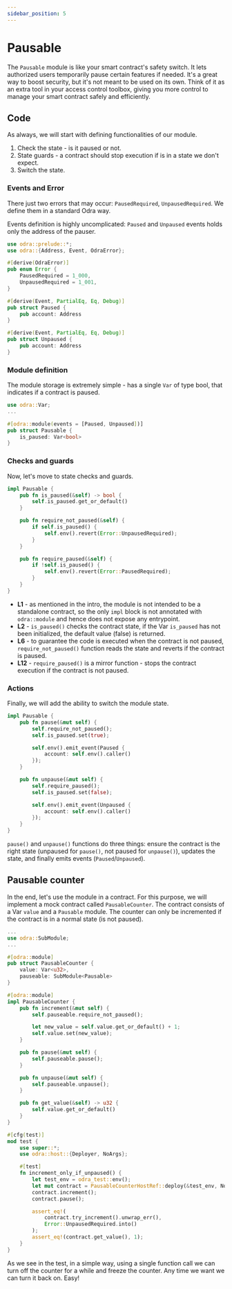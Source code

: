 ```yaml
---
sidebar_position: 5
---
```


# Pausable

The `Pausable` module is like your smart contract's safety switch. It lets authorized users temporarily pause certain features if needed. It's a great way to boost security, but it's not meant to be used on its own. Think of it as an extra tool in your access control toolbox, giving you more control to manage your smart contract safely and efficiently.

## Code

As always, we will start with defining functionalities of our module.

1. Check the state - is it paused or not.
2. State guards - a contract should stop execution if is in a state we don't expect.
3. Switch the state.
   
### Events and Error

There just two errors that may occur: `PausedRequired`, `UnpausedRequired`. We define them in a standard Odra way.

Events definition is highly uncomplicated: `Paused` and `Unpaused` events holds only the address of the pauser.

```rust title=pauseable.rs showLineNumbers
use odra::prelude::*;
use odra::{Address, Event, OdraError};

#[derive(OdraError)]
pub enum Error {
    PausedRequired = 1_000,
    UnpausedRequired = 1_001,
}

#[derive(Event, PartialEq, Eq, Debug)]
pub struct Paused {
    pub account: Address
}

#[derive(Event, PartialEq, Eq, Debug)]
pub struct Unpaused {
    pub account: Address
}
```

### Module definition

The module storage is extremely simple - has a single `Var` of type bool, that indicates if a contract is paused.

```rust title=pauseable.rs showLineNumbers
use odra::Var;
...

#[odra::module(events = [Paused, Unpaused])]
pub struct Pausable {
    is_paused: Var<bool>
}
```

### Checks and guards

Now, let's move to state checks and guards.

```rust title=pauseable.rs showLineNumbers
impl Pausable {
    pub fn is_paused(&self) -> bool {
        self.is_paused.get_or_default()
    }

    pub fn require_not_paused(&self) {
        if self.is_paused() {
            self.env().revert(Error::UnpausedRequired);
        }
    }

    pub fn require_paused(&self) {
        if !self.is_paused() {
            self.env().revert(Error::PausedRequired);
        }
    }
}
```
* **L1** - as mentioned in the intro, the module is not intended to be a standalone contract, so the only `impl` block is not annotated with `odra::module` and hence does not expose any entrypoint.
* **L2** - `is_paused()` checks the contract state, if the Var `is_paused` has not been initialized, the default value (false) is returned.
* **L6** - to guarantee the code is executed when the contract is not paused, `require_not_paused()` function reads the state and reverts if the contract is paused. 
* **L12** - `require_paused()` is a mirror function - stops the contract execution if the contract is not paused.

### Actions

Finally, we will add the ability to switch the module state.

```rust title=pauseable.rs showLineNumbers
impl Pausable {
    pub fn pause(&mut self) {
        self.require_not_paused();
        self.is_paused.set(true);

        self.env().emit_event(Paused {
            account: self.env().caller()
        });
    }

    pub fn unpause(&mut self) {
        self.require_paused();
        self.is_paused.set(false);

        self.env().emit_event(Unpaused {
            account: self.env().caller()
        });
    }
}
```

`pause()` and `unpause()` functions do three things: ensure the contract is the right state (unpaused for `pause()`, not paused for `unpause()`), updates the state, and finally emits events (`Paused`/`Unpaused`).


## Pausable counter

In the end, let's use the module in a contract. For this purpose, we will implement a mock contract called `PausableCounter`. The contract consists of a Var `value` and a `Pausable` module. The counter can only be incremented if the contract is in a normal state (is not paused).

```rust title=pauseable.rs showLineNumbers
...
use odra::SubModule;
...

#[odra::module]
pub struct PausableCounter {
    value: Var<u32>,
    pauseable: SubModule<Pausable>
}

#[odra::module]
impl PausableCounter {
    pub fn increment(&mut self) {
        self.pauseable.require_not_paused();

        let new_value = self.value.get_or_default() + 1;
        self.value.set(new_value);
    }

    pub fn pause(&mut self) {
        self.pauseable.pause();
    }

    pub fn unpause(&mut self) {
        self.pauseable.unpause();
    }

    pub fn get_value(&self) -> u32 {
        self.value.get_or_default()
    }
}

#[cfg(test)]
mod test {
    use super::*;
    use odra::host::{Deployer, NoArgs};

    #[test]
    fn increment_only_if_unpaused() {
        let test_env = odra_test::env();
        let mut contract = PausableCounterHostRef::deploy(&test_env, NoArgs);
        contract.increment();
        contract.pause();

        assert_eq!(
            contract.try_increment().unwrap_err(),
            Error::UnpausedRequired.into()
        );
        assert_eq!(contract.get_value(), 1);
    }
}
```

As we see in the test, in a simple way, using a single function call we can turn off the counter for a while and freeze the counter. Any time we want we can turn it back on. Easy!